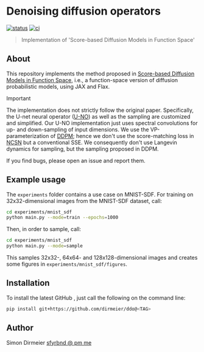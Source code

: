 # Denoising diffusion operators

[![status](http://www.repostatus.org/badges/latest/concept.svg)](http://www.repostatus.org/#concept)
[![ci](https://github.com/dirmeier/ddo/actions/workflows/ci.yaml/badge.svg)](https://github.com/dirmeier/ddo/actions/workflows/ci.yaml)

> Implementation of 'Score-based Diffusion Models in Function Space'

## About

This repository implements the method proposed in [Score-based Diffusion Models in Function Space](https://arxiv.org/abs/2302.07400), i.e., 
a function-space version of diffusion probabilistic models, using JAX and Flax.

> [!IMPORTANT]  
> The implementation does not strictly follow the original paper. Specifically, the U-net neural operator ([U-NO](https://arxiv.org/abs/2204.11127)) as well as the sampling are customized and simplified.
> Our U-NO implementation just uses spectral convolutions for up- and down-sampling of input dimensions. 
> We use the VP-parameterization of [DDPM](https://arxiv.org/abs/2006.11239); hence we don't use the score-matching loss in [NCSN](https://arxiv.org/abs/1907.05600) but a conventional SSE. 
> We consequently don't use Langevin dynamics for sampling, but the sampling proposed in DDPM.
> 
> If you find bugs, please open an issue and report them.

## Example usage

The `experiments` folder contains a use case on MNIST-SDF. For training on 32x32-dimensional images from the MNIST-SDF dataset, call:

```bash
cd experiments/mnist_sdf
python main.py --mode=train --epochs=1000
```

Then, in order to sample, call:

```bash
cd experiments/mnist_sdf
python main.py --mode=sample
```

This samples 32x32-, 64x64- and 128x128-dimensional images and creates some figures in `experiments/mnist_sdf/figures`.


## Installation

To install the latest GitHub <TAG>, just call the following on the command line:

```bash
pip install git+https://github.com/dirmeier/ddo@<TAG>
```

## Author

Simon Dirmeier <a href="mailto:sfyrbnd @ pm me">sfyrbnd @ pm me</a>
